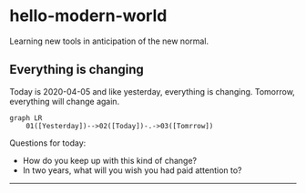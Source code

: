 # hello-modern-world
Learning new tools in anticipation of the new normal.

## Everything is changing
Today is 2020-04-05 and like yesterday, everything is changing. Tomorrow, everything will change again. 

```mermaid
graph LR
    01([Yesterday])-->02([Today])-.->03([Tomrrow])
```

Questions for today:

- How do you keep up with this kind of change?
- In two years, what will you wish you had paid attention to?

---


